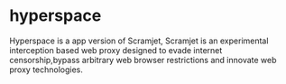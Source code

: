 # hyperspace
Hyperspace is a app version of Scramjet, Scramjet is an experimental interception based web proxy designed to evade internet censorship,bypass arbitrary web browser restrictions and innovate web proxy technologies.

